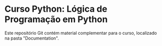 # Curso Python: Lógica de Programação em Python

Este repositório Git contém material complementar para o curso, localizado na pasta "Documentation".
